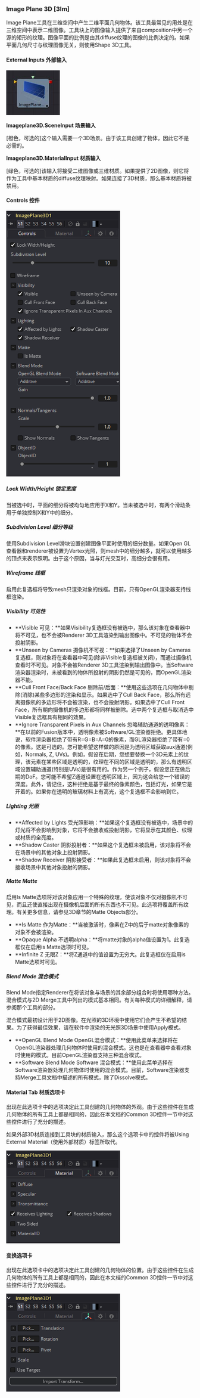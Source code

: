 ### Image Plane 3D [3Im] 

Image Plane工具在三维空间中产生二维平面几何物体。该工具最常见的用处是在三维空间中表示二维图像。工具块上的图像输入提供了来自composition中另一个源的矩形的纹理。图像平面的比例是由其diffuse纹理的图像的比例决定的。如果平面几何尺寸与纹理图像无关，则使用Shape 3D工具。

#### External Inputs 外部输入

 ![3Im_tile](images/3Im_tile.jpg)

**Imageplane3D.SceneInput 场景输入**

[橙色，可选的]这个输入需要一个3D场景。由于该工具创建了物体，因此它不是必需的。

**Imageplane3D.MaterialInput 材质输入**

[绿色，可选的]该输入将接受二维图像或三维材质。如果提供了2D图像，则它将作为工具中基本材质的diffuse纹理映射。如果连接了3D材质，那么基本材质将被禁用。

#### Controls 控件

![3Im_Controls](images/3Im_Controls.png)

##### Lock Width/Height 锁定宽度

当被选中时，平面的细分将被均匀地应用于X和Y。当未被选中时，有两个滑动条用于单独控制X和Y中的细分。

##### Subdivision Level 细分等级

使用Subdivision Level滑块设置创建图像平面时使用的细分数量。如果Open GL查看器和renderer被设置为Vertex光照，则mesh中的细分越多，就可以使用越多的顶点来表示照明。由于这个原因，当与灯光交互时，高细分会很有用。

##### Wireframe 线框

启用此复选框将导致mesh只渲染对象的线框。目前，只有OpenGL渲染器支持线框渲染。

##### Visibility 可见性

- **Visible 可见：**如果Visibility复选框没有被选中，那么该对象在查看器中将不可见，也不会被Renderer 3D工具渲染到输出图像中。不可见的物体不会投射阴影。
- **Unseen by Cameras 摄像机不可视：**如果选择了Unseen by Cameras复选框，则对象将在查看器中可见(除非Visible复选框被关闭)，而通过摄像机查看时不可见。对象不会被Renderer 3D工具渲染到输出图像中。当Software渲染器渲染时，未被看到的物体所投射的阴影仍然是可见的，而OpenGL渲染器不能。
- **Cull Front Face/Back Face 剔除前/后面：**使用这些选项在几何物体中剔除(消除)某些多边形的渲染和显示。如果选中了Cull Back Face，那么所有远离摄像机的多边形将不会被渲染，也不会投射阴影。如果选中了Cull Front Face，所有朝向摄像机的多边形都将同样被删除。选中两个复选框与取消选中Visible复选框具有相同的效果。
- **Ignore Transparent Pixels in Aux Channels 忽略辅助通道的透明像素：**在以前的Fusion版本中，透明像素被Software/GL渲染器拒绝。更具体地说，软件渲染器拒绝了带有R=G=B=A=0的像素，而GL渲染器拒绝了带有=0的像素。这是可选的。您可能希望这样做的原因是为透明区域获取aux通道(例如，Normals, Z, UVs)。例如，假设在后期，您想要替换一个3D元素上的纹理，该元素在某些区域是透明的，纹理在不同的区域是透明的，那么有透明区域设置辅助通道(特别是UVs)是很有用的。作为另一个例子，假设您正在做后期的DoF。您可能不希望Z通道设置在透明区域上，因为这会给您一个错误的深度。此外，请记住，这种拒绝是基于最终的像素颜色，包括灯光，如果它是开着的。如果你在透明的玻璃材料上有高光，这个复选框不会影响到它。

##### Lighting 光照

- **Affected by Lights 受光照影响：**如果这个复选框没有被选中，场景中的灯光将不会影响到对象，它将不会接收或投射阴影，它将显示在其颜色、纹理或材质的全亮度。
- **Shadow Caster 阴影投射者：**如果这个复选框未被启用，该对象将不会在场景中的其他对象上投射阴影。
- **Shadow Receiver 阴影接受者：**如果此复选框未启用，则该对象将不会接收场景中其他对象投射的阴影。

##### Matte Matte

启用Is Matte选项将对该对象应用一个特殊的纹理，使该对象不仅对摄像机不可见，而且还使直接出现在摄像机后面的所有东西也不可见。此选项将覆盖所有纹理。有关更多信息，请参见3D章节的Matte Objects部分。

- **Is Matte 作为Matte：**当被激活时，像素在Z中的后于matte对象像素的对象不会被渲染。
- **Opaque Alpha 不透明alpha：**将matte对象的alpha值设置为1。此复选框仅在启用is Matte选项时可见。
- **Infinite Z 无限Z：**将Z通道中的值设置为无穷大。此复选框仅在启用is Matte选项时可见。

##### Blend Mode 混合模式

Blend Mode指定Renderer在将该对象与场景的其余部分组合时将使用哪种方法。混合模式与2D Merge工具中列出的模式基本相同。有关每种模式的详细解释，请参阅那个工具的部分。

混合模式最初设计用于2D图像。在光照的3D环境中使用它们会产生不希望的结果。为了获得最佳效果，请在软件中渲染的无光照3D场景中使用Apply模式。

- **OpenGL Blend Mode OpenGL混合模式：**使用此菜单来选择将在OpenGL渲染器处理几何物体时使用的混合模式。这也是在查看器中查看对象时使用的模式。目前OpenGL渲染器支持三种混合模式。
- **Software Blend Mode Software 混合模式：**使用此菜单选择在Software渲染器处理几何物体时使用的混合模式。目前，Software渲染器支持Merge工具文档中描述的所有模式，除了Dissolve模式。

#### Material Tab 材质选项卡

出现在此选项卡中的选项决定此工具创建的几何物体的外观。由于这些控件在生成几何物体的所有工具上都是相同的，因此在本文档的Common 3D控件一节中对这些控件进行了充分的描述。

如果外部3D材质连接到工具块的材质输入，那么这个选项卡中的控件将被Using External Material（使用外部材质）标签所取代。

![3Im_Material](images/3Im_Material.png)

#### 变换选项卡

出现在此选项卡中的选项决定此工具创建的几何物体的位置。由于这些控件在生成几何物体的所有工具上都是相同的，因此在本文档的Common 3D控件一节中对这些控件进行了充分的描述。

![3Im_Transform](images/3Im_Transform.png)